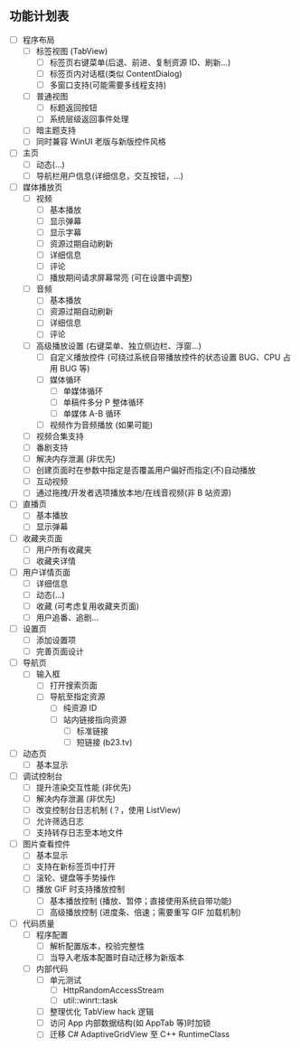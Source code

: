 ## 功能计划表

* [ ] 程序布局
  * [ ] 标签视图 (TabView)
    * [ ] 标签页右键菜单(后退、前进、复制资源 ID、刷新...)
    * [ ] 标签页内对话框(类似 ContentDialog)
    * [ ] 多窗口支持(可能需要多线程支持)
  * [ ] 普通视图
    * [ ] 标题返回按钮
    * [ ] 系统层级返回事件处理
  * [ ] 暗主题支持
  * [ ] 同时兼容 WinUI 老版与新版控件风格
* [ ] 主页
    * [ ] 动态(...)
    * [ ] 导航栏用户信息(详细信息，交互按钮，...)
* [ ] 媒体播放页
    * [ ] 视频
      * [ ] 基本播放
      * [ ] 显示弹幕
      * [ ] 显示字幕
      * [ ] 资源过期自动刷新
      * [ ] 详细信息
      * [ ] 评论
      * [ ] 播放期间请求屏幕常亮 (可在设置中调整)
    * [ ] 音频
      * [ ] 基本播放
      * [ ] 资源过期自动刷新
      * [ ] 详细信息
      * [ ] 评论
    * [ ] 高级播放设置 (右键菜单、独立侧边栏、浮窗...)
      * [ ] 自定义播放控件 (可绕过系统自带播放控件的状态设置 BUG、CPU 占用 BUG 等)
      * [ ] 媒体循环
        * [ ] 单媒体循环
        * [ ] 单稿件多分 P 整体循环
        * [ ] 单媒体 A-B 循环
      * [ ] 视频作为音频播放 (如果可能)
    * [ ] 视频合集支持
    * [ ] 番剧支持
    * [ ] 解决内存泄漏 (非优先)
    * [ ] 创建页面时在参数中指定是否覆盖用户偏好而指定(不)自动播放
    * [ ] 互动视频
    * [ ] 通过拖拽/开发者选项播放本地/在线音视频(非 B 站资源)
* [ ] 直播页
    * [ ] 基本播放
    * [ ] 显示弹幕

* [ ] 收藏夹页面
    * [ ] 用户所有收藏夹
    * [ ] 收藏夹详情
* [ ] 用户详情页面
    * [ ] 详细信息
    * [ ] 动态(...)
    * [ ] 收藏 (可考虑复用收藏夹页面)
    * [ ] 用户追番、追剧...
* [ ] 设置页
    * [ ] 添加设置项
    * [ ] 完善页面设计
* [ ] 导航页
    * [ ] 输入框
        * [ ] 打开搜索页面
        * [ ] 导航至指定资源
            * [ ] 纯资源 ID
            * [ ] 站内链接指向资源
                * [ ] 标准链接
                * [ ] 短链接 (b23.tv)
* [ ] 动态页
    * [ ] 基本显示
* [ ] 调试控制台
    * [ ] 提升渲染交互性能 (非优先)
    * [ ] 解决内存泄漏 (非优先)
    * [ ] 改变控制台日志机制 (？，使用 ListView)
    * [ ] 允许筛选日志
    * [ ] 支持转存日志至本地文件
* [ ] 图片查看控件
    * [ ] 基本显示
    * [ ] 支持在新标签页中打开
    * [ ] 滚轮、键盘等手势操作
    * [ ] 播放 GIF 时支持播放控制
        * [ ] 基本播放控制 (播放、暂停；直接使用系统自带功能)
        * [ ] 高级播放控制 (进度条、倍速；需要重写 GIF 加载机制)
* [ ] 代码质量
    * [ ] 程序配置
        * [ ] 解析配置版本，校验完整性
        * [ ] 当导入老版本配置时自动迁移为新版本
    * [ ] 内部代码
        * [ ] 单元测试
          * [ ] HttpRandomAccessStream
          * [ ] util::winrt::task
        * [ ] 整理优化 TabView hack 逻辑
        * [ ] 访问 App 内部数据结构(如 AppTab 等)时加锁
        * [ ] 迁移 C# AdaptiveGridView 至 C++ RuntimeClass
